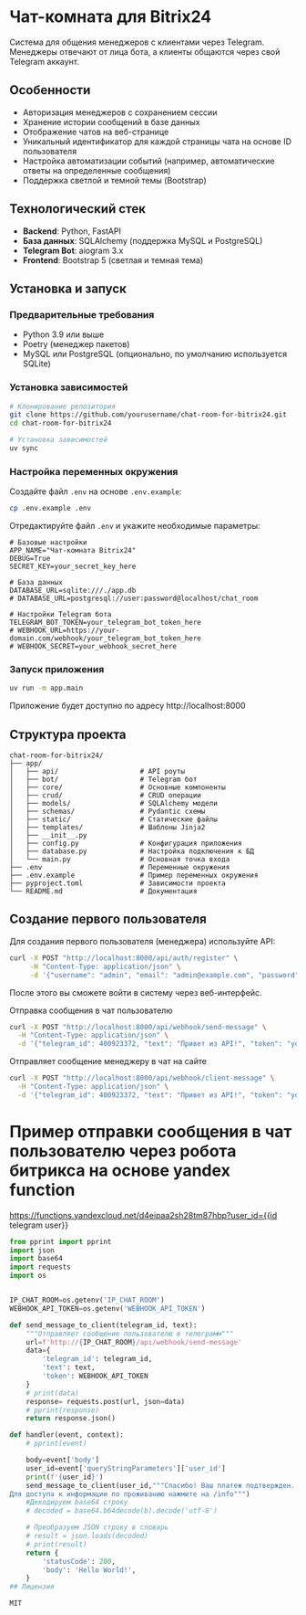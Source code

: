 # Чат-комната для Bitrix24

Система для общения менеджеров с клиентами через Telegram. Менеджеры отвечают от лица бота, а клиенты общаются через свой Telegram аккаунт.

## Особенности

- Авторизация менеджеров с сохранением сессии
- Хранение истории сообщений в базе данных
- Отображение чатов на веб-странице
- Уникальный идентификатор для каждой страницы чата на основе ID пользователя
- Настройка автоматизации событий (например, автоматические ответы на определенные сообщения)
- Поддержка светлой и темной темы (Bootstrap)

## Технологический стек

- **Backend**: Python, FastAPI
- **База данных**: SQLAlchemy (поддержка MySQL и PostgreSQL)
- **Telegram Bot**: aiogram 3.x
- **Frontend**: Bootstrap 5 (светлая и темная тема)

## Установка и запуск

### Предварительные требования

- Python 3.9 или выше
- Poetry (менеджер пакетов)
- MySQL или PostgreSQL (опционально, по умолчанию используется SQLite)

### Установка зависимостей

```bash
# Клонирование репозитория
git clone https://github.com/yourusername/chat-room-for-bitrix24.git
cd chat-room-for-bitrix24

# Установка зависимостей
uv sync
```

### Настройка переменных окружения

Создайте файл `.env` на основе `.env.example`:

```bash
cp .env.example .env
```

Отредактируйте файл `.env` и укажите необходимые параметры:

```
# Базовые настройки
APP_NAME="Чат-комната Bitrix24"
DEBUG=True
SECRET_KEY=your_secret_key_here

# База данных
DATABASE_URL=sqlite:///./app.db
# DATABASE_URL=postgresql://user:password@localhost/chat_room

# Настройки Telegram бота
TELEGRAM_BOT_TOKEN=your_telegram_bot_token_here
# WEBHOOK_URL=https://your-domain.com/webhook/your_telegram_bot_token_here
# WEBHOOK_SECRET=your_webhook_secret_here
```

### Запуск приложения

```bash
uv run -m app.main
```

Приложение будет доступно по адресу http://localhost:8000

## Структура проекта

```
chat-room-for-bitrix24/
├── app/
│   ├── api/                    # API роуты
│   ├── bot/                    # Telegram бот
│   ├── core/                   # Основные компоненты
│   ├── crud/                   # CRUD операции
│   ├── models/                 # SQLAlchemy модели
│   ├── schemas/                # Pydantic схемы
│   ├── static/                 # Статические файлы
│   ├── templates/              # Шаблоны Jinja2
│   ├── __init__.py
│   ├── config.py               # Конфигурация приложения
│   ├── database.py             # Настройка подключения к БД
│   └── main.py                 # Основная точка входа
├── .env                        # Переменные окружения
├── .env.example                # Пример переменных окружения
├── pyproject.toml              # Зависимости проекта
└── README.md                   # Документация
```

## Создание первого пользователя

Для создания первого пользователя (менеджера) используйте API:

```bash
curl -X POST "http://localhost:8000/api/auth/register" \
     -H "Content-Type: application/json" \
     -d '{"username": "admin", "email": "admin@example.com", "password": "admin123", "is_active": true}'
```

После этого вы сможете войти в систему через веб-интерфейс.


Отправка сообщения в чат пользователю
```bash
curl -X POST "http://localhost:8000/api/webhook/send-message" \
  -H "Content-Type: application/json" \
  -d '{"telegram_id": 400923372, "text": "Привет из API!", "token": "your-secret-api-token-here"}'
```

Отправляет сообщение менеджеру в чат на сайте
```bash
curl -X POST "http://localhost:8000/api/webhook/client-message" \
  -H "Content-Type: application/json" \
  -d '{"telegram_id": 400923372, "text": "Привет из API!", "token": "your-secret-api-token-here", "info":"test info"}'
```

# Пример отправки сообщения в чат пользователю через робота битрикса на основе yandex function
https://functions.yandexcloud.net/d4eipaa2sh28tm87hbp?user_id={{id telegram user}}

```python
from pprint import pprint
import json
import base64
import requests
import os


IP_CHAT_ROOM=os.getenv('IP_CHAT_ROOM')
WEBHOOK_API_TOKEN=os.getenv('WEBHOOK_API_TOKEN')

def send_message_to_client(telegram_id, text):
    """Отправляет сообщение пользователю в телеграмм"""
    url=f'http://{IP_CHAT_ROOM}/api/webhook/send-message'
    data={
        'telegram_id': telegram_id,
        'text': text,
        'token': WEBHOOK_API_TOKEN
    }
    # print(data)
    response= requests.post(url, json=data)
    # pprint(response)
    return response.json()

def handler(event, context):
    # pprint(event)

    body=event['body']
    user_id=event['queryStringParameters']['user_id']
    print(f'{user_id}')
    send_message_to_client(user_id,"""Спасибо! Ваш платеж подтвержден. 
Для доступа к информации по проживанию нажмите на /info""")
    #Декодируем base64 строку
    # decoded = base64.b64decode(b).decode('utf-8')

    # Преобразуем JSON строку в словарь
    # result = json.loads(decoded)
    # print(result)
    return {
        'statusCode': 200,
        'body': 'Hello World!',
    }
## Лицензия

MIT 